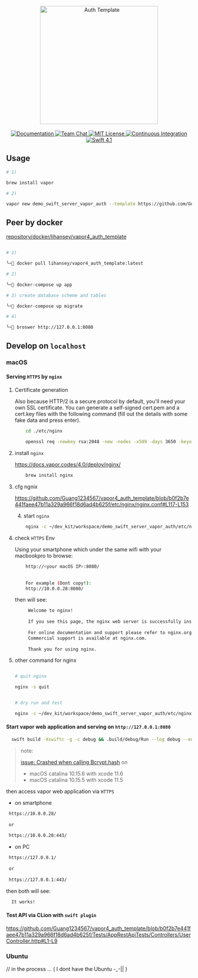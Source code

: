 <p align="center">
    <img src="https://user-images.githubusercontent.com/1342803/43925087-512bb1de-9bf4-11e8-869f-057af9afadb9.png" width="320" alt="Auth Template">
    <br>
    <br>
    <a href="http://docs.vapor.codes/3.0/">
        <img src="http://img.shields.io/badge/read_the-docs-2196f3.svg" alt="Documentation">
    </a>
    <a href="https://discord.gg/vapor">
        <img src="https://img.shields.io/discord/431917998102675485.svg" alt="Team Chat">
    </a>
    <a href="LICENSE">
        <img src="http://img.shields.io/badge/license-MIT-brightgreen.svg" alt="MIT License">
    </a>
    <a href="https://circleci.com/gh/vapor/auth-template">
        <img src="https://circleci.com/gh/vapor/auth-template.svg?style=shield" alt="Continuous Integration">
    </a>
    <a href="https://swift.org">
        <img src="http://img.shields.io/badge/swift-5.2-brightgreen.svg" alt="Swift 4.1">
    </a>
</p>



## Usage

```bash
# 1)

brew install vapor

# 2)

vapor new demo_swift_server_vapor_auth --template https://github.com/Guang1234567/vapor4_auth_template
```

## Peer by docker

[repository/docker/lihansey/vapor4_auth_template](https://hub.docker.com/repository/docker/lihansey/vapor4_auth_template)

```bash

# 1)

╰─ docker pull lihansey/vapor4_auth_template:latest

# 2)

╰─ docker-compose up app

# 3) create database scheme and tables

╰─ docker-compose up migrate

# 4)

╰─ broswer http://127.0.0.1:8080

```

## Develop on `localhost`

### macOS

#### Serving `HTTPS` by `nginx`

1) Certificate generation 
    
    Also because HTTP/2 is a secure protocol by default, you'll need your own SSL certificate. You can generate a self-signed cert.pem and a cert.key files with the following command (fill out the details with some fake data and press enter).
    
    ```bash
        cd ./etc/nginx
        
        openssl req -newkey rsa:2048 -new -nodes -x509 -days 3650 -keyout cert.key -out cert.pem
    ```

2) install `nginx`
    
    https://docs.vapor.codes/4.0/deploy/nginx/
    
    ```bash
        brew install nginx
    ```
   
3) cfg ngnix
    
    https://github.com/Guang1234567/vapor4_auth_template/blob/b0f2b7e441faee47b11a329a966f18d6ad4b625f/etc/nginx/nginx.conf#L117-L153
    
    4) start `nginx`
    
    ```bash
        nginx -c ~/dev_kit/workspace/demo_swift_server_vapor_auth/etc/nginx/nginx.conf
    ```

5) check `HTTPS` Env
   
    Using your smartphone which under the same wifi with your macbookpro to browse:
   
    ```bash
        http://<your macOS IP>:8080/
        
        
        For example (Dont copy!):
        http://10.0.0.28:8080/
    ```
   
   then will see:
   
   ```html
        Welcome to nginx!
        
        If you see this page, the nginx web server is successfully installed and working. Further configuration is required.
        
        For online documentation and support please refer to nginx.org.
        Commercial support is available at nginx.com.
        
        Thank you for using nginx.
   ```
   
6) other command for nginx
   
   ```bash
   
   # quit nginx
   
   nginx -s quit
   
   
   # dry run and test
   
   nginx -c ~/dev_kit/workspace/demo_swift_server_vapor_auth/etc/nginx/nginx.conf -t

   ```
   
#### Start vapor web application and serving on `http://127.0.0.1:8080`
      
  ```bash
    swift build -Xswiftc -g -c debug && .build/debug/Run --log debug --env development.custom_name
  ```
      
  > note:
  >
  > [issue: Crashed when calling Bcrypt.hash](https://github.com/vapor/vapor/issues/2229#issuecomment-653721292) on
  >
  > - macOS catalina 10.15.6 with xcode 11.6
  > - macOS catalina 10.15.5 with xcode 11.5
   
  
then access vapor web application via `HTTPS`
      
  - on smartphone
  
  ```bash
   https://10.0.0.28/
   
   or
   
   https://10.0.0.28:443/
  ```
  
  - on PC
  
   ```bash
    https://127.0.0.1/
    
    or
    
    https://127.0.0.1:443/
   ```
  
  then both will see:
  
  ```html
    It works!
  ```
      
#### Test API via CLion with `swift plugin`

https://github.com/Guang1234567/vapor4_auth_template/blob/b0f2b7e441faee47b11a329a966f18d6ad4b625f/Tests/AppRestApiTests/Controllers/UserController.http#L1-L9
   
### Ubuntu

// in the process ... ( I dont have the Ubuntu -_-|| )
